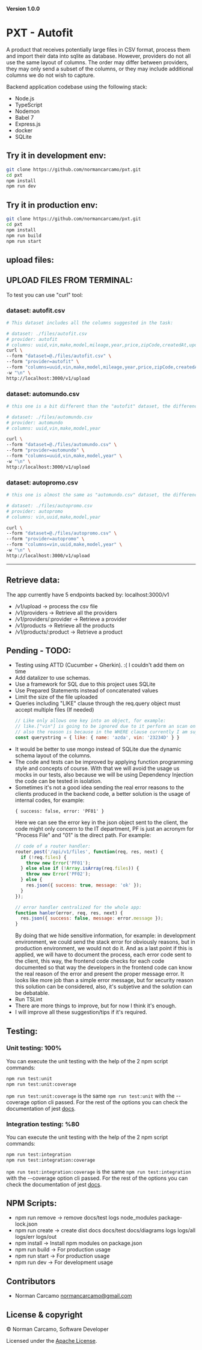 **Version 1.0.0**

# PXT - Autofit

A product that receives potentially large files in CSV format, process them and
import their data into sqlite as database. However, providers do not all use 
the same layout of columns. The order may differ between providers, 
they may only send a subset of the columns, or they may include additional 
columns we do not wish to capture.

Backend application codebase using the following stack:

- Node.js
- TypeScript
- Nodemon
- Babel 7
- Express.js
- docker
- SQLite

## Try it in development env:
```bash
git clone https://github.com/normancarcamo/pxt.git
cd pxt
npm install
npm run dev
```

## Try it in production env:
```bash
git clone https://github.com/normancarcamo/pxt.git
cd pxt
npm install
npm run build
npm run start
```

## upload files:

## UPLOAD FILES FROM TERMINAL:

To test you can use "curl" tool:

### dataset: autofit.csv

```bash
# This dataset includes all the columns suggested in the task:

# dataset: ./files/autofit.csv
# provider: autofit
# columns: uuid,vin,make,model,mileage,year,price,zipCode,createdAt,updatedAt
curl \
--form "dataset=@./files/autofit.csv" \
--form "provider=autofit" \
--form "columns=uuid,vin,make,model,mileage,year,price,zipCode,createdAt,updatedAt" \
-w "\n" \
http://localhost:3000/v1/upload
```

### dataset: automundo.csv

```bash
# this one is a bit different than the "autofit" dataset, the difference is that this includes less columns:

# dataset: ./files/automundo.csv
# provider: automundo
# columns: uuid,vin,make,model,year

curl \
--form "dataset=@./files/automundo.csv" \
--form "provider=automundo" \
--form "columns=uuid,vin,make,model,year" \
-w "\n" \
http://localhost:3000/v1/upload
```

### dataset: autopromo.csv

```bash
# this one is almost the same as "automundo.csv" dataset, the difference is the order of their columns:

# dataset: ./files/autopromo.csv
# provider: autopromo
# columns: vin,uuid,make,model,year

curl \
--form "dataset=@./files/autopromo.csv" \
--form "provider=autopromo" \
--form "columns=vin,uuid,make,model,year" \
-w "\n" \
http://localhost:3000/v1/upload
```

-------------------------------------------------------------------

## Retrieve data:

The app currently have 5 endpoints backed by: localhost:3000/v1

- /v1/upload -> process the csv file
- /v1/providers -> Retrieve all the providers
- /v1/providers/:provider -> Retrieve a provider
- /v1/products -> Retrieve all the products
- /v1/products/:product -> Retrieve a product

## Pending - TODO:

- Testing using ATTD (Cucumber + Gherkin). :( I couldn't add them on time
- Add datalizer to use schemas.
- Use a framework for SQL due to this project uses SQLite
- Use Prepared Statements instead of concatenated values
- Limit the size of the file uploaded
- Queries including "LIKE" clause through the req.query object must accept multiple files (If needed)
  ```js
  // Like only allows one key into an object, for example:
  // like.["vin"] is going to be ignored due to it perform an scan on the first key found.
  // also the reason is because in the WHERE clause currently I am supporting one field.
  const querystring = { like: { name: 'azda', vin: '23234D' } }

  ```
- It would be better to use mongo instead of SQLite due the dynamic schema layout of the columns.
- The code and tests can be improved by applying function programming style and concepts of course.
  With that we will avoid the usage us mocks in our tests, 
also because we will be using Dependency Injection the code can be tested in isolation.
- Sometimes it's not a good idea sending the real error reasons to the clients produced in the backend code, a better solution is the usage of internal codes, for example:
  ```
  { success: false, error: 'PF01' }
  ```
  Here we can see the error key in the json object sent to the client, the code might only concern to the IT department, PF is just an acronym for "Process File" and "01" is the direct path.
  For example:
  ```js
  // code of a router handler:
  router.post('/api/v1/files', function(req, res, next) {
    if (!req.files) {
      throw new Error('PF01');
    } else else if (!Array.isArray(req.files)) {
      throw new Error('PF02');
    } else {
      res.json({ success: true, message: 'ok' });
    }
  });

  // error handler centralized for the whole app:
  function hanler(error, req, res, next) {
    res.json({ success: false, message: error.message });
  }
  ```
  By doing that we hide sensitive information, for example: in development environment, we could send the stack error for obviously reasons, but in production environment, we would not do it.
  And as a last point if this is applied, we will have to document the process, each error code sent to the client, this way, the frontend code checks for each code documented so that way the developers in the frontend code can know the real reason of the error and present the proper message error.
  It looks like more job than a simple error message, but for security reason this solution can be considered, also, it's subjetive and the solution can be debatable.
- Run TSLint
- There are more things to improve, but for now I think it's enough.
- I will improve all these suggestion/tips if it's required.

## Testing:

### Unit testing: 100%
You can execute the unit testing with the help of the 2 npm script commands:

```bash
npm run test:unit
npm run test:unit:coverage
```

`npm run test:unit:coverage` is the same `npm run test:unit` with the --coverage option cli passed.
For the rest of the options you can check the documentation of jest [docs](https://jestjs.io/docs/en/configuration).

### Integration testing: %80
You can execute the unit testing with the help of the 2 npm script commands:

```bash
npm run test:integration
npm run test:integration:coverage
```

`npm run test:integration:coverage` is the same `npm run test:integration` with the --coverage option cli passed.
For the rest of the options you can check the documentation of jest [docs](https://jestjs.io/docs/en/configuration).

## NPM Scripts:
- npm run remove -> remove docs/test logs node_modules package-lock.json
- npm run create -> create dist docs docs/test docs/diagrams logs logs/all logs/err logs/out
- npm install    -> Install npm modules on package.json
- npm run build  -> For production usage
- npm run start  -> For production usage
- npm run dev    -> For development usage

## Contributors

- Norman Carcamo <normancarcamo@gmail.com>

## License & copyright

© Norman Carcamo, Software Developer

Licensed under the [Apache License](LICENSE).